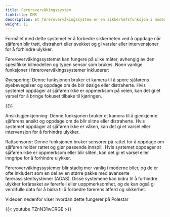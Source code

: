 ```yaml
---
title: Førerovervåkingssystem
linktitle: DMS
description: Et førerovervåkingssystem er en sikkerhetsfunksjon i moderne biler som bruker sensorer og kameraer for å overvåke førerens oppførsel og oppmerksomhet under kjøring.
weight: 11
---
```

<!-- markdownlint-disable MD033 -->

Formålet med dette systemet er å forbedre sikkerheten ved å oppdage når sjåføren blir trøtt, distrahert eller svekket og gi varsler eller intervensjoner for å forhindre ulykker.

Førerovervåkingssystemet kan fungere på ulike måter, avhengig av den spesifikke bilmodellen og typen sensor som brukes. Noen vanlige funksjoner i førerovervåkingssystemer inkluderer:

Øyesporing: Denne funksjonen bruker et kamera til å spore sjåførens øyebevegelser og oppdage om de blir døsige eller distraherte. Hvis systemet oppdager at sjåføren ikke er oppmerksom på veien, kan det gi et varsel for å bringe fokuset tilbake til kjøringen.

{{<evkxdisplayaddarticle />}}

Ansiktsgjenkjenning: Denne funksjonen bruker et kamera til å gjenkjenne sjåførens ansikt og oppdage om de blir slitne eller distraherte. Hvis systemet oppdager at sjåføren ikke er våken, kan det gi et varsel eller intervensjon for å forhindre ulykker.

Rattsensorer: Denne funksjonen bruker sensorer på rattet for å oppdage om sjåføren holder rattet og gjør passende innspill. Hvis systemet oppdager at sjåføren ikke er oppmerksom eller blir sliten, kan det gi et varsel eller inngripe for å forhindre ulykker.

Førerovervåkingssystemer blir stadig mer vanlig i moderne biler, og de er ofte inkludert som en del av en større pakke med avanserte førerassistentsystemer (ADAS). Disse systemene kan bidra til å forhindre ulykker forårsaket av førerfeil eller uoppmerksomhet, og de kan også gi verdifulle data for å bidra til å forbedre førerens atferd og sikkerhet.

Videoen nedenfor viser hvordan dette fungerer på Polestar

{{< youtube TZnN31wCRGE >}}